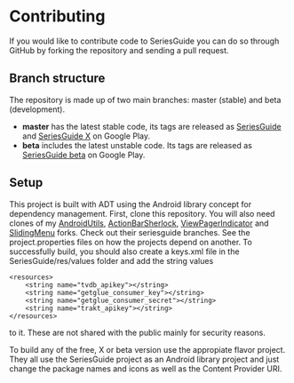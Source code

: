 Contributing
============

If you would like to contribute code to SeriesGuide you can do so through GitHub by forking the repository and sending a pull request.

Branch structure
----------------

The repository is made up of two main branches: master (stable) and beta (development).

* **master** has the latest stable code, its tags are released as [SeriesGuide][2] and [SeriesGuide X][3] on Google Play.
* **beta** includes the latest unstable code. Its tags are released as [SeriesGuide beta][4] on Google Play.

Setup
-----

This project is built with ADT using the Android library concept for dependency management. First, clone this repository. You will also need clones of my [AndroidUtils][5], [ActionBarSherlock][6], [ViewPagerIndicator][7] and [SlidingMenu][8] forks. Check out their seriesguide branches. See the project.properties files on how the projects depend on another.
To successfully build, you should also create a keys.xml file in the SeriesGuide/res/values folder and add the string values 

    <resources>
        <string name="tvdb_apikey"></string>
        <string name="getglue_consumer_key"></string>
        <string name="getglue_consumer_secret"></string>
        <string name="trakt_apikey"></string>
    </resources>
	
to it. These are not shared with the public mainly for security reasons.

To build any of the free, X or beta version use the appropiate flavor project. They all use the SeriesGuide project as an Android library project and just change the package names and icons as well as the Content Provider URI.


 [1]: http://seriesgui.de
 [2]: https://play.google.com/store/apps/details?id=com.battlelancer.seriesguide
 [3]: https://play.google.com/store/apps/details?id=com.battlelancer.seriesguide.x
 [4]: https://play.google.com/store/apps/details?id=com.battlelancer.seriesguide.beta
 [5]: https://github.com/UweTrottmann/AndroidUtils
 [6]: https://github.com/UweTrottmann/ActionBarSherlock
 [7]: https://github.com/UweTrottmann/Android-ViewPagerIndicator
 [8]: https://github.com/UweTrottmann/SlidingMenu
